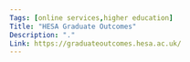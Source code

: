 ```yaml
---
Tags: [online services,higher education]
Title: "HESA Graduate Outcomes"
Description: "."
Link: https://graduateoutcomes.hesa.ac.uk/
---
```

